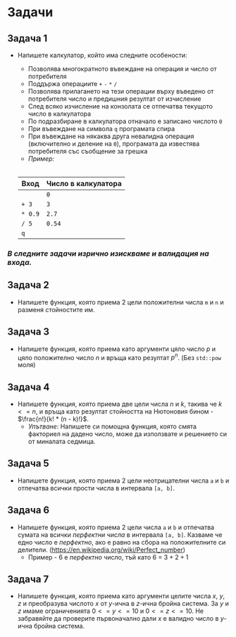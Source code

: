 ﻿# Задачи

## Задача 1
- Напишете калкулатор, който има следните особености:
    * Позволява многократното въвеждане на операция и число от потребителя
    * Поддържа операциите `+` `-` `*` `/`
    * Позволява прилагането на тези операции върху въведено от потребителя число и предишния резултат от изчисление
    * След всяко изчисление на конзолата се отпечатва текущото число в калкулатора
    * По подразбиране в калкулатора отначало е записано числото `0`
    * При въвеждане на символа `q` програмата спира
    * При въвеждане на някаква друга невалидна операция (включително и деление на `0`), програмата да известява потребителя със съобщение за грешка
    * *Пример:* <br></br>

   | Вход  | Число в калкулатора |
   | ------------- | ------------- |
   | `   `  | ` 0 `  |
   | `+ 3`  | ` 3 `  |
   | `* 0.9`  | ` 2.7 `  |
   | `/ 5`  | ` 0.54 `  |
   | ` q ` |  ` ` |

### *В следните задачи изрично изискваме и валидация на входа.*

## Задача 2
- Напишете функция, която приема 2 цели положителни числа `m` и `n` и разменя стойностите им.

## Задача 3
- Напишете функция, която приема като аргументи цяло число $p$ и цяло положително число $n$ и връща като резултат $p^n$. (Без `std::pow` моля)

## Задача 4
- Напишете функция, която приема две цели числа $n$ и $k$, такива че $k <= n$, и връща като резултат стойността на Нютоновия бином - $\frac{n!}{k! * (n - k)!}$. 
   * *Упътване*: Напишете си помощна функция, която смята факториел на дадено число, може да използвате и решението си от миналата седмица.

## Задача 5
- Напишете функция, която приема 2 цели неотрицателни числа `a` и `b` и отпечатва всички прости числа в интервала `[a, b]`.

## Задача 6
- Напишете функция, която приема 2 цели числа `a` и `b` и отпечатва сумата на всички *перфектни числа* в интервала `[a, b]`. Казваме че едно число е *перфектно*, ако е равно на сбора на положителните си делители. (https://en.wikipedia.org/wiki/Perfect_number)
    * Пример - $6$ е *перфектно* число, тъй като $6$ = $3 + 2 + 1$

## Задача 7
- Напишете функция, която приема като аргументи целите числа $x$, $y$, $z$ и преобразува числото $x$ от $y$-ична в $z$-ична бройна система. За $y$ и $z$ имаме ограниченията $0 <= y <= 10$ и $0 <= z <= 10$. Не забравяйте да проверите първоначално дали $x$ е валидно число в $y$-ична бройна система.